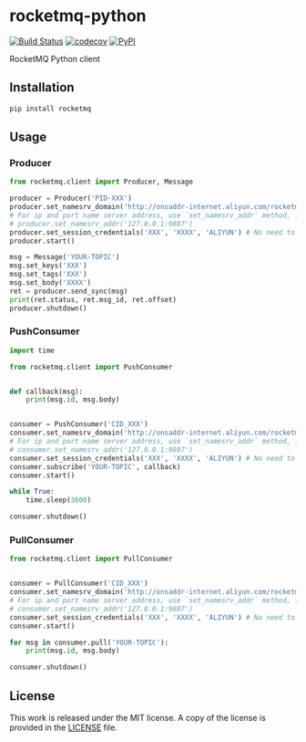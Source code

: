 # rocketmq-python

[![Build Status](https://travis-ci.com/messense/rocketmq-python.svg?branch=master)](https://travis-ci.com/messense/rocketmq-python)
[![codecov](https://codecov.io/gh/messense/rocketmq-python/branch/master/graph/badge.svg)](https://codecov.io/gh/messense/rocketmq-python)
[![PyPI](https://img.shields.io/pypi/v/rocketmq.svg)](https://pypi.org/project/rocketmq)

RocketMQ Python client

## Installation

```bash
pip install rocketmq
```

## Usage

### Producer

```python
from rocketmq.client import Producer, Message

producer = Producer('PID-XXX')
producer.set_namesrv_domain('http://onsaddr-internet.aliyun.com/rocketmq/nsaddr4client-internet')
# For ip and port name server address, use `set_namesrv_addr` method, for example:
# producer.set_namesrv_addr('127.0.0.1:9887')
producer.set_session_credentials('XXX', 'XXXX', 'ALIYUN') # No need to call this function if you don't use Aliyun.
producer.start()

msg = Message('YOUR-TOPIC')
msg.set_keys('XXX')
msg.set_tags('XXX')
msg.set_body('XXXX')
ret = producer.send_sync(msg)
print(ret.status, ret.msg_id, ret.offset)
producer.shutdown()
```

### PushConsumer

```python
import time

from rocketmq.client import PushConsumer


def callback(msg):
    print(msg.id, msg.body)


consumer = PushConsumer('CID_XXX')
consumer.set_namesrv_domain('http://onsaddr-internet.aliyun.com/rocketmq/nsaddr4client-internet')
# For ip and port name server address, use `set_namesrv_addr` method, for example:
# consumer.set_namesrv_addr('127.0.0.1:9887')
consumer.set_session_credentials('XXX', 'XXXX', 'ALIYUN') # No need to call this function if you don't use Aliyun.
consumer.subscribe('YOUR-TOPIC', callback)
consumer.start()

while True:
    time.sleep(3600)

consumer.shutdown()

```

### PullConsumer

```python
from rocketmq.client import PullConsumer


consumer = PullConsumer('CID_XXX')
consumer.set_namesrv_domain('http://onsaddr-internet.aliyun.com/rocketmq/nsaddr4client-internet')
# For ip and port name server address, use `set_namesrv_addr` method, for example:
# consumer.set_namesrv_addr('127.0.0.1:9887')
consumer.set_session_credentials('XXX', 'XXXX', 'ALIYUN') # No need to call this function if you don't use Aliyun.
consumer.start()

for msg in consumer.pull('YOUR-TOPIC'):
    print(msg.id, msg.body)

consumer.shutdown()
```

## License

This work is released under the MIT license. A copy of the license is provided in the [LICENSE](./LICENSE) file.
